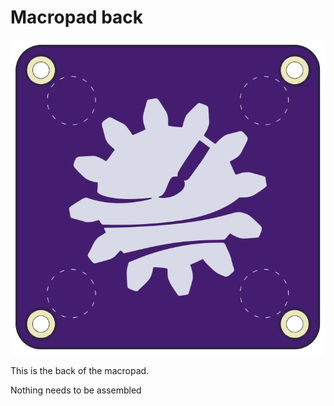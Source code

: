# Macropad back

![Macropad back](https://raw.githubusercontent.com/arfrie22/2x2macropad_pcbs/main/back/media/back.png)

This is the back of the macropad.

Nothing needs to be assembled
